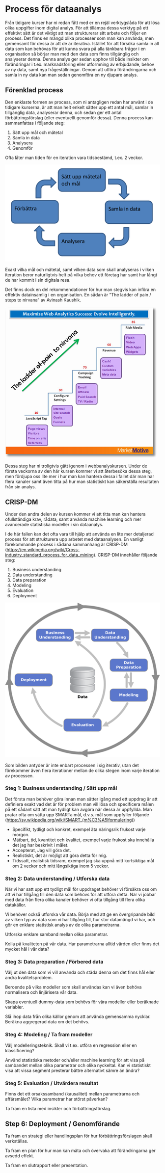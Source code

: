 # Process för dataanalys

Från tidigare kurser har ni redan fått med er en rejäl verktygslåda för att lösa olika uppgifter inom digital analys. För att tillämpa dessa verktyg på ett effektivt sätt är det viktigt att man strukturerar sitt arbete och följer en process. Det finns en mängd olika processer som man kan använda, men gemensamt för dessa är att de är iterativa. Istället för att försöka samla in all data som kan behövas för att kunna svara på alla tänkbara frågor i en organisation så börjar man med den data som finns tillgänglig och analyserar denna. Denna analys ger sedan upphov till både insikter om förändringar i t.ex. marknadsföring eller utformning av erbjudande, behov av ny data, samt nya frågeställningar. Genom att utföra förändringarna och samla in ny data kan man sedan genomföra en ny djupare analys.

## Förenklad process

Den enklaste formen av process, som ni antagligen redan har använt i de tidigare kurserna, är att man helt enkelt sätter upp ett antal mål, samlar in tillgänglig data, analyserar denna, och sedan ger ett antal förbättringsförslag (eller eventuellt genomför dessa). Denna process kan sammanfattas i följande steg:

1. Sätt upp mål och mätetal
2. Samla in data
3. Analysera
4. Genomför

Ofta låter man tiden för en iteration vara tidsbestämd, t.ex. 2 veckor. 

![process](images/process.png)

Exakt vilka mål och mätetal, samt vilken data som skall analyseras i vilken iteration beror naturligtvis helt på vilka behov ett företag har samt hur långt de har kommit i sin digitala resa. 

Det finns dock en del rekommendationer för hur man stegvis kan införa en effektiv datainsamlig i en organisation. En sådan är ”The ladder of pain / steps to nirvana” av Avinash Kaushik. 

![Ladder of pain](images/ladder_of_pain.png)

Dessa steg har ni troligtvis gått igenom i webbanalyskursen. Under de första veckorna av den här kursen kommer vi att återbesöka dessa steg, men fördjupa oss lite mer i hur man kan hantera dessa i fallet där man har flera kanaler samt även titta på hur man statistiskt kan säkerställa resultaten från sin analys.


## CRISP-DM

Under den andra delen av kursen kommer vi att titta man kan hantera ofullständiga krav, rådata, samt använda machine learning och mer avancerade statistiska modeller i sin dataanalys. 

I de här fallen kan det ofta vara till hjälp att använda en lite mer detaljerad process för att strukturera upp arbetet med dataanalysen. En vanligt förekommande process i sådana sammanhang är CRISP-DM (https://en.wikipedia.org/wiki/Cross-industry_standard_process_for_data_mining). CRISP-DM innehåller följande steg:

1. Business understanding
2. Data understanding
3. Data preparation
4. Modeling
5. Evaluation
6. Deployment

![CRISP-DM](images/CRISP-DM_Process_Diagram.png)

Som bilden antyder är inte enbart processen i sig iterativ, utan det förekommer även flera iterationer mellan de olika stegen inom varje iteration av processen. 


### Steg 1: Business understanding / Sätt upp mål

Det första man behöver göra innan man sätter igång med ett uppdrag är att definiera exakt vad det är för problem man vill lösa och specificera målen på ett sådant sätt att man tydligt kan avgöra när dessa är uppfyllda. Man pratar ofta om sätta upp SMARTa mål, d.v.s. mål som uppfyller följande (https://sv.wikipedia.org/wiki/SMART_(m%C3%A5lformulering))

- Specifikt, tydligt och konkret, exempel äta näringsrik frukost varje morgon.
- Mätbart, tid, kvantitet och kvalitet, exempel varje frukost ska innehålla det jag har beskrivit i målet.
- Accepterat, Jag vill göra det.
- Realistiskt, det är möjligt att göra detta för mig.
- Tidssatt, realistisk tidsram, exempel jag ska uppnå mitt kortsiktiga mål om 2 veckor och mitt långsiktiga inom 5 veckor. 


### Steg 2: Data understanding / Utforska data

När vi har satt upp ett tydligt mål för uppdraget behöver vi försäkra oss om att vi har tillgång till den data som behövs för att utföra detta. När vi jobbar med data från flera olika kanaler behöver vi ofta tillgång till flera olika datakällor. 

Vi behöver också utforska vår data. Börja med att ge en övergripande bild av vilken typ av data som vi har tillgång till, hur stor datamängd vi har, och gör en enklare statistisk analys av de olika parametrarna.

Utforska enklare samband mellan olika parametrar.

Kolla på kvaliteten på vår data. Har parametrarna alltid värden eller finns det mycket hål i vår data?

### Steg 3: Data preparation / Förbered data

Välj ut den data som vi vill använda och städa denna om det finns hål eller andra kvalitetsproblem.

Beroende på vilka modeller som skall användas kan vi även behöva normalisera och linjärisera vår data.

Skapa eventuell dummy-data som behövs för våra modeller eller beräknade variabler.

Slå ihop data från olika källor genom att använda gemensamma nycklar. Beräkna aggregerad data om det behövs.

### Steg 4: Modeling / Ta fram modeller

Välj modelleringsteknik. Skall vi t.ex. utföra en regression eller en klassificering? 

Använd statistiska metoder och/eller machine learning för att visa på sambandet mellan olika parametrar och olika nyckeltal. Kan vi statistiskt visa att vissa segment presterar bättre alternativt sämre än ändra?  
 

### Steg 5: Evaluation / Utvärdera resultat

Finns det ett orsakssamband (kausalitet) mellan parametrarna och affärsmålet? Vilka parametrar har störst påverkan? 

Ta fram en lista med insikter och förbättringsförslag. 


## Step 6: Deployment / Genomförande

Ta fram en strategi eller handlingsplan för hur förbättringsförslagen skall verkställas. 

Ta fram en plan för hur man kan mäta och övervaka att förändringarna ger avsedd effekt.

Ta fram en slutrapport eller presentation.


